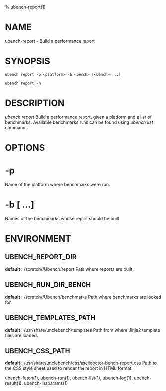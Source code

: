 % ubench-report(1)

# NAME


ubench-report -  Build a performance report

# SYNOPSIS


    ubench report -p <platform> -b <bench> [<bench> ...]

    ubench report -h

# DESCRIPTION


*ubench report*   Build a performance report,  given a platform and a list of benchmarks.
              Available benchmarks runs can be found using *ubench list* command.

# OPTIONS

# -p <platform>
  Name of the platform where benchmarks were run.


# -b <bench> [<bench> ...]
  Names of the benchmarks whose report should be built


# ENVIRONMENT

## UBENCH_REPORT_DIR
   **default :** /scratch/<user>/Ubench/report
   Path where reports are built.
   
## UBENCH_RUN_DIR_BENCH
   **default :** /scratch/<user>/Ubench/benchmarks
   Path where benchmarks are looked for.
   
## UBENCH_TEMPLATES_PATH
   **default :** /usr/share/unclebench/templates
   Path from where Jinja2 template files are loaded.

## UBENCH_CSS_PATH
   **default :** /usr/share/unclebench/css/asciidoctor-bench-report.css
   Path to the CSS style sheet used to render the report in HTML format.


ubench-fetch(1), ubench-run(1), ubench-list(1), ubench-log(1), ubench-result(1), ubench-listparams(1)
